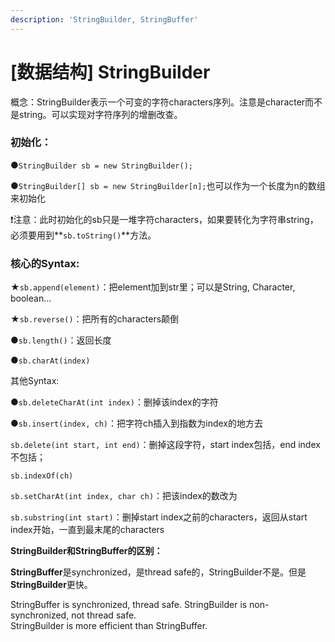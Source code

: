 ```yaml
---
description: 'StringBuilder, StringBuffer'
---
```


# \[数据结构\] StringBuilder

概念：StringBuilder表示一个可变的字符characters序列。注意是character而不是string。可以实现对字符序列的增删改查。 

### 初始化：

●`StringBuilder sb = new StringBuilder();` 

●`StringBuilder[] sb = new StringBuilder[n];`也可以作为一个长度为n的数组来初始化



❗️注意：此时初始化的sb只是一堆字符characters，如果要转化为字符串string，必须要用到**`sb.toString()`**方法。



### **核心的Syntax:**

★`sb.append(element)`：把element加到str里；可以是String, Character, boolean... 

★`sb.reverse()`：把所有的characters颠倒 

●`sb.length()`：返回长度

●`sb.charAt(index)` 



其他Syntax:

●`sb.deleteCharAt(int index)`：删掉该index的字符 

●`sb.insert(index, ch)`：把字符ch插入到指数为index的地方去

`sb.delete(int start, int end)`：删掉这段字符，start index包括，end index不包括；

`sb.indexOf(ch)`

`sb.setCharAt(int index, char ch)`：把该index的数改为

`sb.substring(int start)`：删掉start index之前的characters，返回从start index开始，一直到最末尾的characters



 

**StringBuilder和StringBuffer的区别：**

**StringBuffer**是synchronized，是thread safe的，StringBuilder不是。但是**StringBuilder**更快。

StringBuffer is synchronized, thread safe. StringBuilder is non-synchronized, not thread safe.   
StringBuilder is more efficient than StringBuffer.

